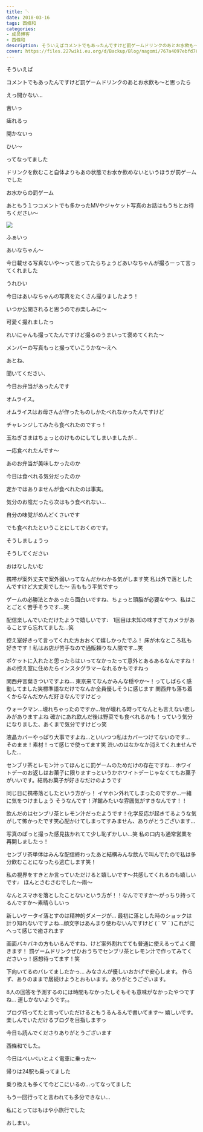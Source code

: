 ```yaml
---
title: 𓌈
date: 2018-03-16
tags: 西條和
categories: 
- 成员博客
- 西條和
description: そういえばコメントでもあったんですけど罰ゲームドリンクのあとお水飲も〜と思ったらえっ開かない…苦いっ痺れるっ開かな...
cover: https://files.227wiki.eu.org/d/Backup/Blog/nagomi/767a4097ebfd767e951bb7a9a7619.jpg 
---
```










そういえば







コメントでもあったんですけど罰ゲームドリンクのあとお水飲も〜と思ったら







えっ開かない…






苦いっ



痺れるっ






開かないっ







ひい〜







ってなってました









ドリンクを飲むこと自体よりもあの状態でお水か飲めないというほうが罰ゲームでした








お水からの罰ゲーム













あともう１つコメントでも多かったMVやジャケット写真のお話はもうちとお待ちください〜











![](https://files.227wiki.eu.org/d/Backup/Blog/nagomi/767a4097ebfd767e951bb7a9a7619.jpg)





ふぁいっ





あいなちゃん〜










今日載せる写真ないや〜って思ってたらちょうどあいなちゃんが撮ろーって言ってくれました





うれひい









今日はあいなちゃんの写真をたくさん撮りましたよう！








いつか公開されると思うのでお楽しみに〜






可愛く撮れましたっ








れいにゃんも撮ってたんですけど撮るのうまいって褒めてくれた〜







メンバーの写真もっと撮っていこうかな〜えへ









あとね、





聞いてください、






今日お弁当があったんです





オムライス。







オムライスはお母さんが作ったものしかたべれなかったんですけど








チャレンジしてみたら食べれたのですっ！









玉ねぎさまはちょっとのけものにしてしまいましたが…






一応食べれたんです〜








あのお弁当が美味しかったのか






今日は食べれる気分だったのか








定かではありませんが食べれたのは事実。







気分のお陰だったら次はもう食べれない…










自分の味覚がめんどくさいです









でも食べれたということにしておくのです。





そうしましょうっ




そうしてください 











おはなしたいむ





携帯が案外丈夫で案外弱いってなんだかわかる気がします笑
私は外で落としたんですけど大丈夫でした〜
舌ももう平気ですっ





ゲームの必勝法とかあったら面白いですね、ちょっと頭脳が必要なやつ、私はことごとく苦手そうです…笑




配信楽しんでいただけたようで嬉しいです♩
1回目は未知の味すぎてカメラがあることすら忘れてました…笑






控え室好きって言ってくれた方おおくて嬉しかったでふ！
床が木なところ私も好きです！私はお店が苦手なので通販頼りな人間です…笑







ポケットに入れたと思ったらはいってなかったって意外とあるあるなんですね！
あの控え室に住めたらインスタグラマーなれるかもですねっ





関西弁言葉きついですよね…
東京来てなんかみんな穏やか〜！ってしばらく感動してました笑標準語なだけでなんか全員優しそうに感じます
関西弁も落ち着くからなんだかんだ好きなんですけどっ







ウォークマン…壊れちゃったのですか…物が壊れる時ってなんとも言えない悲しみがありますよね
確かにあれ飲んだ後は野菜でも食べれるかも！っていう気分になりました、あくまで気分ですけどっ笑






液晶カバーやっぱり大事ですよね…といいつつ私はカバーつけてないのです…
そのまま！素材！って感じで使ってます笑
渋いのはなかなか消えてくれませんでした…







センブリ茶とレモン汁ってほんとに罰ゲームのためだけの存在ですね…
ホワイトデーのお返しはお菓子に限りますっというかホワイトデーじゃなくてもお菓子がいいです。結局お菓子が好きなだけのようです





同じ日に携帯落としたという方がっ！
イヤホン外れてしまったのですか…一緒に気をつけましょう
そうなんです！洋館みたいな雰囲気がすきなんです！！







飲んだのはセンブリ茶とレモン汁だったようです！化学反応が起きてるような気がして怖かったです笑心配かけてしまってすみません、ありがとうございます…





写真のぱっと撮った感見抜かれてて少し恥ずかしい…笑
私の口内も通常営業を再開しましたっ！







センブリ茶単体はみんな配信終わったあと結構みんな飲んで叫んでたので私は多分飲むことになったら逃亡します笑！








私の視界をすきとか言っていただけると嬉しいです〜共感してくれるのも嬉しいです♩
ほんとさむさむでした〜雨〜







なんとスマホを落としたことないという方が！！なんでですか〜がっちり持ってるんですか〜素晴らしいっ







新しいケータイ落とすのは精神的ダメージが…
最初に落とした時のショックは計り知れないですよね…顔文字はあんまり使わないんですけど
( ´ ▽ ` )これがにへって感じで癒されます






画面バキバキの方もいるんですね、けど案外割れてても普通に使えるってよく聞きます！
罰ゲームドリンクぜひおうちでセンブリ茶とレモン汁で作ってみてくださいっ！感想待ってます！笑




下向いてるのバレてましたかっ…
みなさんが優しいおかげで安心します。
作らず、ありのままで居続けようとおもいます。ありがとうございます。






8人の回答を予測するのには時間もなかったしそもそも意味がなかったやつですね…
運しかないようです。。






ブログ待ってたと言っていただけるともうるんるんで書いてます〜
嬉しいです。
楽しんでいただけるブログを目指しますっ








今日も読んでくださりありがとうございます






西條和でした。







今日はぺいぺいとよく電車に乗った〜







帰りは24駅も乗ってました






乗り換えも多くて今どこにいるの…ってなってました





もう一回行ってと言われても多分できない…








私にとってはもはや小旅行でした













おしまい。


